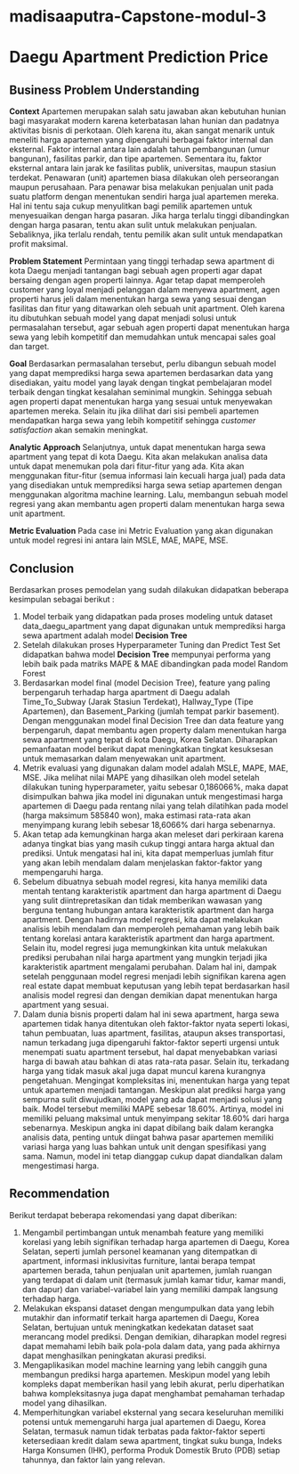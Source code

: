 # madisaaputra-Capstone-modul-3
# Daegu Apartment Prediction Price

## Business Problem Understanding
**Context**
Apartemen merupakan salah satu jawaban akan kebutuhan hunian bagi masyarakat modern karena keterbatasan lahan hunian dan padatnya aktivitas bisnis di perkotaan. Oleh karena itu, akan sangat menarik untuk meneliti harga apartemen yang dipengaruhi berbagai faktor internal dan eksternal. Faktor internal antara lain adalah tahun pembangunan (umur bangunan), fasilitas parkir, dan tipe apartemen. Sementara itu, faktor eksternal antara lain jarak ke fasilitas publik, universitas, maupun stasiun terdekat. Penawaran (unit) apartemen biasa dilakukan oleh perseorangan maupun perusahaan. Para penawar bisa melakukan penjualan unit pada suatu platform dengan menentukan sendiri harga jual apartemen mereka. Hal ini tentu saja cukup menyulitkan bagi pemilik apartemen untuk menyesuaikan dengan harga pasaran. Jika harga terlalu tinggi dibandingkan dengan harga pasaran, tentu akan sulit untuk melakukan penjualan. Sebaliknya, jika terlalu rendah, tentu pemilik akan sulit untuk mendapatkan profit maksimal. 

**Problem Statement**
Permintaan yang tinggi terhadap sewa apartment di kota Daegu menjadi tantangan bagi sebuah agen properti agar dapat bersaing dengan agen properti lainnya. Agar tetap dapat memperoleh customer yang loyal menjadi pelanggan dalam menyewa apartment, agen properti harus jeli dalam menentukan harga sewa yang sesuai dengan fasilitas dan fitur yang ditawarkan oleh sebuah unit apartment. Oleh karena itu dibutuhkan sebuah model yang dapat menjadi solusi untuk permasalahan tersebut, agar sebuah agen properti dapat menentukan harga sewa yang lebih kompetitif dan memudahkan untuk mencapai sales goal dan target.  

**Goal**
Berdasarkan permasalahan tersebut, perlu dibangun sebuah model yang dapat memprediksi harga sewa apartemen berdasarkan data yang disediakan, yaitu model yang layak dengan tingkat pembelajaran model terbaik dengan tingkat kesalahan seminimal mungkin. Sehingga sebuah agen properti dapat menentukan harga yang sesuai untuk menyewakan apartemen mereka. Selain itu jika dilihat dari sisi pembeli apartemen mendapatkan harga sewa yang lebih kompetitif sehingga *customer satisfaction* akan semakin meningkat.

**Analytic Approach**
Selanjutnya, untuk dapat menentukan harga sewa apartment yang tepat di kota Daegu. Kita akan melakukan analisa data untuk dapat menemukan pola dari fitur-fitur yang ada. Kita akan menggunakan fitur-fitur (semua informasi lain kecuali harga jual) pada data yang disediakan untuk memprediksi harga sewa setiap apartemen dengan menggunakan algoritma machine learning. Lalu, membangun sebuah model regresi yang akan membantu agen properti dalam menentukan harga sewa unit apartment.

**Metric Evaluation**
Pada case ini Metric Evaluation yang akan digunakan untuk model regresi ini antara lain MSLE, MAE, MAPE, MSE.

## Conclusion
Berdasarkan proses pemodelan yang sudah dilakukan didapatkan beberapa kesimpulan sebagai berikut :
1. Model terbaik yang didapatkan pada proses modeling untuk dataset data_daegu_apartment yang dapat digunakan untuk memprediksi harga sewa apartment adalah model **Decision Tree**
2. Setelah dilakukan proses Hyperparameter Tuning dan Predict Test Set didapatkan bahwa model **Decision Tree** mempunyai performa yang lebih baik pada matriks MAPE & MAE dibandingkan pada model Random Forest
3. Berdasarkan model final (model Decision Tree), feature yang paling berpengaruh terhadap harga apartment di Daegu adalah Time_To_Subway (Jarak Stasiun Terdekat), Hallway_Type (Tipe Apartemen), dan Basement_Parking (jumlah tempat parkir basement). Dengan menggunakan model final Decision Tree dan data feature yang berpengaruh, dapat membantu agen property dalam menentukan harga sewa apartment yang tepat di kota Daegu, Korea Selatan. Diharapkan pemanfaatan model berikut dapat meningkatkan tingkat kesuksesan untuk memasarkan dalam menyewakan unit apartment.
4. Metrik evaluasi yang digunakan dalam model adalah MSLE, MAPE, MAE, MSE. Jika melihat nilai MAPE yang dihasilkan oleh model setelah dilakukan tuning hyperparameter, yaitu sebesar 0,186066%, maka dapat disimpulkan bahwa jika model ini digunakan untuk mengestimasi harga apartemen di Daegu pada rentang nilai yang telah dilatihkan pada model (harga maksimum 585840 won), maka estimasi rata-rata akan menyimpang kurang lebih sebesar 18,6066% dari harga sebenarnya.
5. Akan tetap ada kemungkinan harga akan meleset dari perkiraan karena adanya tingkat bias yang masih cukup tinggi antara harga aktual dan prediksi. Untuk mengatasi hal ini, kita dapat memperluas jumlah fitur yang akan lebih mendalam dalam menjelaskan faktor-faktor yang mempengaruhi harga.
6. Sebelum dibuatnya sebuah model regresi, kita hanya memiliki data mentah tentang karakteristik apartment dan harga apartment di Daegu yang sulit diintrepretasikan dan tidak memberikan wawasan yang berguna tentang hubungan antara karakteristik apartment dan harga apartment. Dengan hadirnya model regresi, kita dapat melakukan analisis lebih mendalam dan memperoleh pemahaman yang lebih baik tentang korelasi antara karakteristik apartment dan harga apartment. Selain itu, model regresi juga memungkinkan kita untuk melakukan prediksi perubahan nilai harga apartment yang mungkin terjadi jika karakteristik apartment mengalami perubahan. Dalam hal ini, dampak setelah penggunaan model regresi menjadi lebih signifikan karena agen real estate dapat membuat keputusan yang lebih tepat berdasarkan hasil analisis model regresi dan dengan demikian dapat menentukan harga apartment yang sesuai.
7. Dalam dunia bisnis properti dalam hal ini sewa apartment, harga sewa apartemen tidak hanya ditentukan oleh faktor-faktor nyata seperti lokasi, tahun pembuatan, luas apartment, fasilitas, ataupun akses transportasi, namun terkadang juga dipengaruhi faktor-faktor seperti urgensi untuk menempati suatu apartment tersebut, hal dapat menyebabkan variasi harga di bawah atau bahkan di atas rata-rata pasar. Selain itu, terkadang harga yang tidak masuk akal juga dapat muncul karena kurangnya pengetahuan. Mengingat kompleksitas ini, menentukan harga yang tepat untuk apartemen menjadi tantangan. Meskipun alat prediksi harga yang sempurna sulit diwujudkan, model yang ada dapat menjadi solusi yang baik. Model tersebut memiliki MAPE sebesar 18.60%. Artinya, model ini memiliki peluang maksimal untuk menyimpang sekitar 18.60% dari harga sebenarnya. Meskipun angka ini dapat dibilang baik dalam kerangka analisis data, penting untuk diingat bahwa pasar apartemen memiliki variasi harga yang luas bahkan untuk unit dengan spesifikasi yang sama. Namun, model ini tetap dianggap cukup dapat diandalkan dalam mengestimasi harga.

## Recommendation
Berikut terdapat beberapa rekomendasi yang dapat diberikan:

1. Mengambil pertimbangan untuk menambah feature yang memiliki korelasi yang lebih signifikan terhadap harga apartemen di Daegu, Korea Selatan, seperti jumlah personel keamanan yang ditempatkan di apartment, informasi inklusivitas furniture, lantai berapa tempat apartemen berada, tahun penjualan unit apartemen, jumlah ruangan yang terdapat di dalam unit (termasuk jumlah kamar tidur, kamar mandi, dan dapur) dan variabel-variabel lain yang memiliki dampak langsung terhadap harga.
2. Melakukan ekspansi dataset dengan mengumpulkan data yang lebih mutakhir dan informatif terkait harga apartemen di Daegu, Korea Selatan, bertujuan untuk meningkatkan kedekatan dataset saat merancang model prediksi. Dengan demikian, diharapkan model regresi dapat memahami lebih baik pola-pola dalam data, yang pada akhirnya dapat menghasilkan peningkatan akurasi prediksi.
3. Mengaplikasikan model machine learning yang lebih canggih guna membangun prediksi harga apartemen. Meskipun model yang lebih kompleks dapat memberikan hasil yang lebih akurat, perlu diperhatikan bahwa kompleksitasnya juga dapat menghambat pemahaman terhadap model yang dihasilkan.
4. Memperhitungkan variabel eksternal yang secara keseluruhan memiliki potensi untuk memengaruhi harga jual apartemen di Daegu, Korea Selatan, termasuk namun tidak terbatas pada faktor-faktor seperti ketersediaan kredit dalam sewa apartment, tingkat suku bunga, Indeks Harga Konsumen (IHK), performa Produk Domestik Bruto (PDB) setiap tahunnya, dan faktor lain yang relevan.


